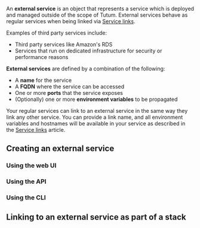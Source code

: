 An **external service** is an object that represents a service which is deployed and managed outside of the scope of Tutum. External services behave as regular services when being linked via [Service links]().

Examples of third party services include:

* Third party services like Amazon's RDS
* Services that run on dedicated infrastructure for security or performance reasons

**External services** are defined by a combination of the following:

* A **name** for the service
* A **FQDN** where the service can be accessed
* One or more **ports** that the service exposes
* (Optionally) one or more **environment variables** to be propagated

Your regular services can link to an external service in the same way they link any other service. You can provide a link name, and all environment variables and hostnames will be available in your service as described in the [Service links]() article.


## Creating an external service

### Using the web UI


### Using the API


### Using the CLI


## Linking to an external service as part of a stack

